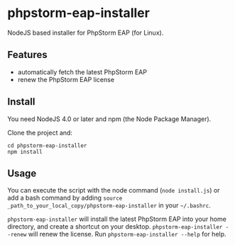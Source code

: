 # phpstorm-eap-installer

NodeJS based installer for PhpStorm EAP (for Linux).

## Features
- automatically fetch the latest PhpStorm EAP
- renew the PhpStorm EAP license

## Install
You need NodeJS 4.0 or later and npm (the Node Package Manager).

Clone the project and:
```
cd phpstorm-eap-installer
npm install
```

## Usage
You can execute the script with the node command (`node install.js`) or add a bash command by adding `source _path_to_your_local_copy/phpstorm-eap-installer` in your `~/.bashrc`.

`phpstorm-eap-installer` will install the latest PhpStorm EAP into your home directory, and create a shortcut on your desktop.
`phpstorm-eap-installer --renew` will renew the license.
Run `phpstorm-eap-installer --help` for help.
